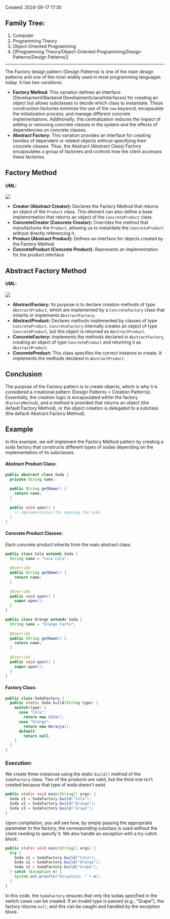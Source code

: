 Created: 2024-09-17 17:30
## Family Tree:
1. Computer
2. Programming Theory
3. Object-Oriented Programming
4. [[Programming Theory/Object-Oriented Programming/Design Patterns/Design Patterns]]
-- -
The Factory design pattern (Design Patterns) is one of the main design patterns and one of the most widely used in most programming languages today. It has two variations:
- **Factory Method**:
  This variation defines an interface (Development/Backend Development/Java/Interfaces) for creating an object but allows subclasses to decide which class to instantiate. These construction factories minimize the use of the `new` keyword, encapsulate the initialization process, and manage different concrete implementations. Additionally, this centralization reduces the impact of adding or removing concrete classes in the system and the effects of dependencies on concrete classes.
- **Abstract Factory**:
  This variation provides an interface for creating families of dependent or related objects without specifying their concrete classes. Thus, the Abstract (Abstract Class) Factory encapsulates a group of factories and controls how the client accesses these factories.
## Factory Method
#### UML:
![](https://t12904266.p.clickup-attachments.com/t12904266/316ee73a-1bd3-4c8d-83d3-433db063b230/image.png)
- **Creator (Abstract Creator):** Declares the Factory Method that returns an object of the `Product` class. This element can also define a base implementation that returns an object of the `ConcreteProduct` class.
- **ConcreteCreator (Concrete Creator):** Overrides the method that manufactures the `Product`, allowing us to instantiate the `ConcreteProduct` without directly referencing it.
- **Product (Abstract Product):**  Defines an interface for objects created by the Factory Method.
- **ConcreteProduct (Concrete Product):** Represents an implementation for the product interface.
## Abstract Factory Method
#### UML:
![](https://t12904266.p.clickup-attachments.com/t12904266/b13f2815-306f-4e5b-9393-5b9f852993db/image.png)
- **AbstractFactory:** Its purpose is to declare creation methods of type `AbstractProduct`, which are implemented by a `ConcreteFactory` class that inherits or implements `AbstractFactory`.
- **AbstractProduct:** Declares methods implemented by classes of type `ConcreteProduct`. `ConcreteFactory` internally creates an object of type `ConcreteProduct`, but this object is returned as `AbstractProduct`.
- **ConcreteFactory:** Implements the methods declared in `AbstractFactory`, creating an object of type `ConcreteProduct` and returning it as `AbstractProduct`.
- **ConcreteProduct:** This class specifies the correct instance to create. It implements the methods declared in `AbstractProduct`.
## Conclusion
The purpose of the Factory pattern is to create objects, which is why it is considered a creational pattern (Design Patterns > Creation Patterns). Essentially, the creation logic is encapsulated within the factory (`FactoryMethod`), and a method is provided that returns an object (the default Factory Method), or the object creation is delegated to a subclass (the default Abstract Factory Method).
## Example
In this example, we will implement the Factory Method pattern by creating a soda factory that constructs different types of sodas depending on the implementation of its subclasses.
#### Abstract Product Class:
```java
public abstract class Soda {
  private String name;
  
  public String getName() { 
    return name; 
  }
  
  public void open() {
    // Implementation for opening the soda
  }
}
```
#### Concrete Product Classes:
Each concrete product inherits from the main abstract class.
```java
public class Cola extends Soda {
  String name = "Coca Cola";
  
  @Override
  public String getName() { 
    return name; 
  }
  
  @Override
  public void open() { 
    super.open(); 
  }
}

public class Orange extends Soda {
  String name = "Orange Fanta";
  
  @Override
  public String getName() { 
    return name; 
  }
  
  @Override
  public void open() { 
    super.open(); 
  }
}
```
#### Factory Class:
```java
public class SodaFactory {
  public static Soda build(String type) {
    switch(type) {
      case "Cola":
        return new Cola();
      case "Orange":
        return new Naranja();
      default:
        return null;
    }
  }
}
```
### Execution:
We create three instances using the static `build()` method of the `SodaFactory` class. Two of the products are valid, but the third one isn't created because that type of soda doesn't exist.
```java
public static void main(String[] args) {
  Soda s1 = SodaFactory.build("Cola");
  Soda s2 = SodaFactory.build("Orange");
  Soda s3 = SodaFactory.build("Grape");
}
```
Upon compilation, you will see how, by simply passing the appropriate parameter to the factory, the corresponding subclass is used without the client needing to specify it. We also handle an exception with a try-catch block:
```java
public static void main(String[] args) {
  try {
	Soda s1 = SodaFactory.build("Cola");
	Soda s2 = SodaFactory.build("Orange");
	Soda s3 = SodaFactory.build("Grape");
  } catch (Exception e) {
    System.out.println("Exception: " + e);
  }
}
```
In this code, the `SodaFactory` ensures that only the sodas specified in the switch cases can be created. If an invalid type is passed (e.g., "Grape"), the factory returns `null`, and this can be caught and handled by the exception block.